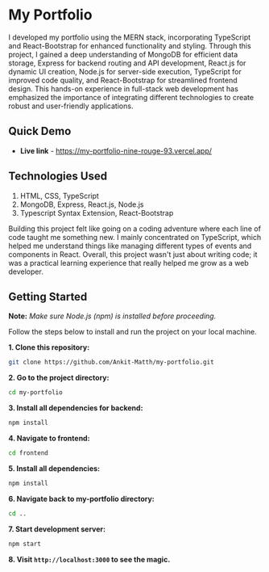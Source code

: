 # My Portfolio

 I developed my portfolio using the MERN stack, incorporating TypeScript and React-Bootstrap for enhanced functionality and styling. Through this project, I gained a deep understanding of MongoDB for efficient data storage, Express for backend routing and API development, React.js for dynamic UI creation, Node.js for server-side execution, TypeScript for improved code quality, and React-Bootstrap for streamlined frontend design. This hands-on experience in full-stack web development has emphasized the importance of integrating different technologies to create robust and user-friendly applications.

## Quick Demo

- **Live link** - https://my-portfolio-nine-rouge-93.vercel.app/

## Technologies Used

1. HTML, CSS, TypeScript
2. MongoDB, Express, React.js, Node.js
3. Typescript Syntax Extension, React-Bootstrap

Building this project felt like going on a coding adventure where each line of code taught me something new. I mainly concentrated on TypeScript, which helped me understand things like managing different types of events and components in React. Overall, this project wasn't just about writing code; it was a practical learning experience that really helped me grow as a web developer.

## Getting Started 

**Note:** *Make sure Node.js (npm) is installed before proceeding.*

Follow the steps below to install and run the project on your local machine.

**1. Clone this repository:**
  ```bash
  git clone https://github.com/Ankit-Matth/my-portfolio.git
  ```
**2. Go to the project directory:**
  ```bash
  cd my-portfolio
  ```
**3. Install all dependencies for backend:**
  ```bash
  npm install
  ```
**4. Navigate to frontend:**
  ```bash
  cd frontend
  ```
**5. Install all dependencies:**
  ```bash
  npm install
  ```
**6. Navigate back to my-portfolio directory:**
  ```bash
  cd ..
  ```
**7. Start development server:**
  ```bash
  npm start
  ```
**8. Visit `http://localhost:3000` to see the magic.**
